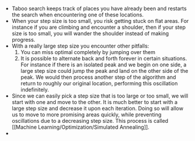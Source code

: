 * Taboo search keeps track of places you have already been and restarts the search when encountering one of these locations.
* When your step size is too small, you risk getting stuck on flat areas. For instance if you are climbing and encounter a shoulder, then if your step size is too small, you will wander the shoulder instead of making progress. 
* With a really large step size you encounter other pitfalls:
	1. You can miss optimal completely by jumping over them
	2. It is possible to alternate back and forth forever in certain situations. For instance if there is an isolated peak and we begin on one side, a large step size could jump the peak and land on the other side of the peak. We would then process another step of the algorithm and return to roughly our original location, performing this oscillation indefinitely. 
* Since we can easily pick a step size that is too large or too small, we will start with one and move to the other. It is much better to start with a large step size and decrease it upon each iteration. Doing so will allow us to move to more promising areas quickly, while preventing oscillations due to a decreasing step size. This process is called [[Machine Learning/Optimization/Simulated Annealing]].
* 